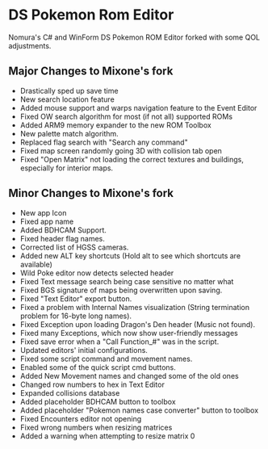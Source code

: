 # DS Pokemon Rom Editor

Nomura's C# and WinForm DS Pokemon ROM Editor forked with some QOL adjustments.

## Major Changes to Mixone's fork
- Drastically sped up save time
- New search location feature
- Added mouse support and warps navigation feature to the Event Editor
- Fixed OW search algorithm for most (if not all) supported ROMs
- Added ARM9 memory expander to the new ROM Toolbox
- New palette match algorithm.
- Replaced flag search with "Search any command"
- Fixed map screen randomly going 3D with collision tab open
- Fixed "Open Matrix" not loading the correct textures and buildings, especially for interior maps.


## Minor Changes to Mixone's fork

- New app Icon
- Fixed app name
- Added BDHCAM Support.
- Fixed header flag names.
- Corrected list of HGSS cameras.
- Added new ALT key shortcuts (Hold alt to see which shortcuts are available)
- Wild Poke editor now detects selected header
- Fixed Text message search being case sensitive no matter what
- Fixed BGS signature of maps being overwritten upon saving.
- Fixed "Text Editor" export button.
- Fixed a problem with Internal Names visualization (String termination problem for 16-byte long names).
- Fixed Exception upon loading Dragon's Den header (Music not found).
- Fixed many Exceptions, which now show user-friendly messages
- Fixed save error when a "Call Function_#" was in the script.
- Updated editors' initial configurations.
- Fixed some script command and movement names.
- Enabled some of the quick script cmd buttons.
- Added New Movement names and changed some of the old ones
- Changed row numbers to hex in Text Editor
- Expanded collisions database
- Added placeholder BDHCAM button to toolbox
- Added placeholder "Pokemon names case converter" button to toolbox
- Fixed Encounters editor not opening
- Fixed wrong numbers when resizing matrices
- Added a warning when attempting to resize matrix 0
